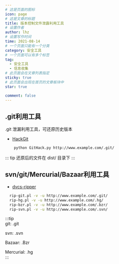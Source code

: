 ```yaml
---
# 这是页面的图标
icon: page
# 这是文章的标题
title: 版本控制文件泄露利用工具
# 设置作者
author: lhz
# 设置写作时间
time: 2021-08-14
# 一个页面只能有一个分类
category: 安全工具
# 一个页面可以有多个标签
tag:
  - 安全工具
  - 信息收集
# 此页面会在文章列表指定
sticky: true
# 此页面会出现在首页的文章板块中
star: true

comment: false
---
```


## .git利用工具

.git 泄漏利用工具，可还原历史版本

- [HackGit](https://github.com/BugScanTeam/GitHack)
```bash
	python GitHack.py http://www.example.com/.git/
```
::: tip
	还原后的文件在 dist/ 目录下
:::

## svn/git/Mercurial/Bazaar利用工具
- [dvcs-ripper](https://github.com/kost/dvcs-ripper)
```bash
  rip-git.pl -v -u http://www.example.com/.git/
  rip-hg.pl -v -u http://www.example.com/.hg/
  rip-bzr.pl -v -u http://www.example.com/.bzr/
  rip-svn.pl -v -u http://www.example.com/.svn/
```
:::tip  
  git: .git  

  svn: .svn

  Bazaar: .Bzr  

  Mercurial: .hg  
:::
